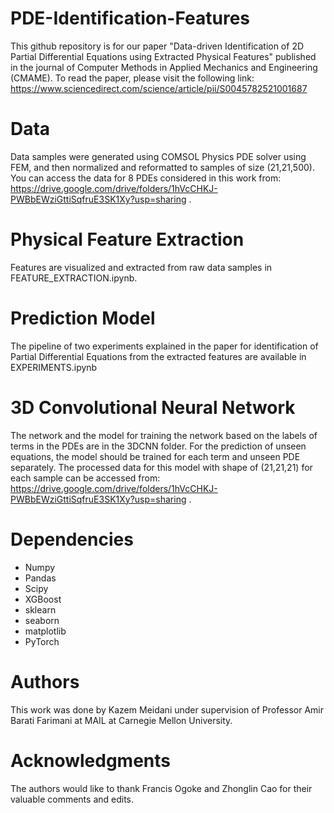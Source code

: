 # PDE-Identification-Features
This github repository is for our paper "Data-driven Identification of 2D Partial Differential Equations using Extracted Physical Features" published in the journal of Computer Methods in Applied Mechanics and Engineering (CMAME). To read the paper, please visit the following link: https://www.sciencedirect.com/science/article/pii/S0045782521001687

# Data
Data samples were generated using COMSOL Physics PDE solver using FEM, and then normalized and reformatted to samples of size (21,21,500). You can access the data for 8 PDEs considered in this work from: https://drive.google.com/drive/folders/1hVcCHKJ-PWBbEWziGttiSqfruE3SK1Xy?usp=sharing .

# Physical Feature Extraction
Features are visualized and extracted from raw data samples in FEATURE_EXTRACTION.ipynb.

# Prediction Model
The pipeline of two experiments explained in the paper for identification of Partial Differential Equations from the extracted features are available in EXPERIMENTS.ipynb

# 3D Convolutional Neural Network
The network and the model for training the network based on the labels of terms in the PDEs are in the 3DCNN folder. For the prediction of unseen equations, the model should be trained for each term and unseen PDE separately. The processed data for this model with shape of (21,21,21) for each sample can be accessed from: https://drive.google.com/drive/folders/1hVcCHKJ-PWBbEWziGttiSqfruE3SK1Xy?usp=sharing .

# Dependencies
* Numpy
* Pandas
* Scipy
* XGBoost
* sklearn
* seaborn
* matplotlib
* PyTorch

# Authors
This work was done by Kazem Meidani under supervision of Professor Amir Barati Farimani at MAIL at Carnegie Mellon University.

# Acknowledgments
The authors would like to thank Francis Ogoke and Zhonglin Cao for their valuable comments and edits. 
